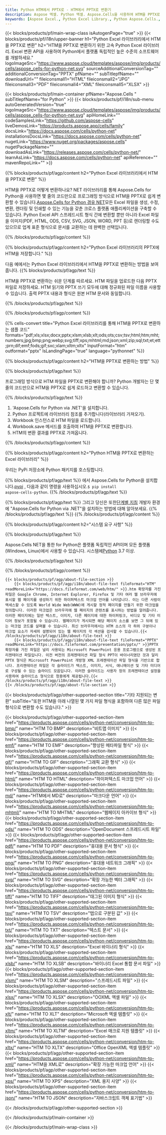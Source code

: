 ```yaml
---
title: Python HTM에서 PPTX로 - HTM에서 PPTX로 변환기
description: Aspose 엑셀. Python 엑셀. Aspose.Cells을 사용하여 HTM을 PPTX로 빠르고 쉽게 변환합니다. Python HTM을 PPTX로 변환합니다. Python HTM을 PPTX로 저장합니다. Python Excel 라이브러리를 사용하여 HTM을 PPTX로 저장합니다.
keywords: [Aspose Excel., Python Excel Library., Python Aspose.Cells., Convert HTM to PPTX in Python Excel Library., Save HTM to PPTX using Python Excel Library., Python HTM to PPTX saveformat., HTM to PPTX Converter., Python Save HTM as PPTX]
---
```

{{< blocks/products/pf/main-wrap-class isAutogenPage="true" >}}
{{< blocks/products/pf/i18n/upper-banner h1="Python Excel 라이브러리에서 HTM을 PPTX로 변환" h2="HTM을 PPTX로 변환하기 위한 고속 Python Excel 라이브러리. Excel 변환 API을 사용하여 Python에서 플랫폼 독립적인 높은 수준의 소프트웨어를 개발하세요." logoImageSrc="https://www.aspose.cloud/templates/aspose/img/products/cells/aspose_cells-for-python-net.svg" sourceAdditionalConversionTag="" additionalConversionTag="PPTX" pfName="" subTitlepfName="" downloadUrl="" fileiconsmall1="HTML" fileiconsmall2="JPG" fileiconsmall3="PDF" fileiconsmall4="XML" fileiconsmall5="XLSX" >}}

{{< blocks/products/pf/main-container pfName="Aspose.Cells " subTitlepfName="for Python" >}}
{{< blocks/products/pf/i18n/sub-menu autoGeneratedVersion="true" logoImageSrc="https://www.aspose.cloud/templates/aspose/img/products/cells/aspose_cells-for-python-net.svg" apiHomeLink="" codeSamplesLink="https://github.com/aspose-cells" liveDemosLink="https://products.aspose.app/cells/family" docsLink="https://docs.aspose.com/cells/python-net" installationsDocsLink="https://docs.aspose.com/cells/python-net" nugetLink="https://www.nuget.org/packages/aspose.cells" nugetPackageName="" downloadAsLink="https://releases.aspose.com/cells/python-net/" learnAsLink="https://docs.aspose.com/cells/python-net" apiReference="" mavenRepoLink="" >}}


{{% blocks/products/pf/agp/content h2="Python Excel 라이브러리에서 HTM을 PPTX로 변환" %}}

 HTM을 PPTX로 어떻게 변환하나요? NET 라이브러리를 통해 Aspose.Cells for Python을 사용하면 몇 줄의 코드만으로 프로그래밍 방식으로 HTM을 PPTX로 쉽게 변환할 수 있습니다.[Aspose.Cells for Python 경유 NET](https://pypi.org/project/aspose-cells-python/)모든 Excel 파일을 생성, 수정, 변환, 렌더링 및 인쇄할 수 있는 기능을 갖춘 크로스 플랫폼 애플리케이션을 구축할 수 있습니다. Python Excel API 스프레드시트 형식 간에 변환할 뿐만 아니라 Excel 파일을 이미지(PDF, HTML, ODS, CSV, SVG, JSON, WORD, PPT 등)로 렌더링할 수도 있으므로 업계 표준 형식으로 문서를 교환하는 데 완벽한 선택입니다.

{{% /blocks/products/pf/agp/content %}}


{{% blocks/products/pf/agp/content h2="Python Excel 라이브러리의 PPTX에 HTM을 저장합니다." %}}

다음 예에서는 Python Excel 라이브러리에서 HTM을 PPTX로 변환하는 방법을 보여줍니다.
{{% blocks/products/pf/agp/text %}}

HTM을 PPTX로 변환하는 쉬운 단계를 따르세요. HTM 파일을 업로드한 다음 PPTX 파일로 저장하세요. HTM 읽기와 PPTX 쓰기 모두에 대해 정규화된 파일 이름을 사용할 수 있습니다. 출력 PPTX 내용과 형식은 원본 HTM 문서와 동일합니다.

{{% /blocks/products/pf/agp/text %}}

{{% /blocks/products/pf/agp/content %}}

{{% cells-convert title="Python Excel 라이브러리를 통해 HTM을 PPTX로 변환하는 샘플 코드" formats="pdf;xls;xlsx;docx;pptx;xlsm;xlsb;xlt;ods;ots;csv;tsv;html;htm;mht;numbers;jpg;bmp;png;webp;svg;tiff;xps;mhtml;md;json;xml;zip;sql;txt;et;ett;prn;dif;emf;fods;gif;sxc;xlam;xltm;xltx" InputFormat="htm" outformat="pptx" IsLandingPage="true" language="pythonnet" %}}

{{% blocks/products/pf/agp/content h2="HTM을 PPTX로 변환하는 방법" %}}

{{% blocks/products/pf/agp/text %}}

프로그래밍 방식으로 HTM 파일을 PPTX로 변환해야 합니까? Python 개발자는 단 몇 줄의 코드만으로 HTM을 PPTX로 쉽게 로드하고 변환할 수 있습니다.

{{% /blocks/products/pf/agp/text %}}

1.  'Aspose.Cells for Python via .NET'을 설치합니다.
1.  Python 프로젝트에 라이브러리 참조를 추가합니다(라이브러리 가져오기).
1.  Workbook 인스턴스로 HTM 파일을 로드합니다.
1.  Workbook.save 메서드를 호출하여 HTM을 PPTX로 변환합니다.
1.  HTM의 변환 결과를 PPTX로 가져옵니다.

{{% /blocks/products/pf/agp/content %}}


{{% blocks/products/pf/agp/content h2="Python HTM을 PPTX로 변환하는 Excel 라이브러리" %}}

우리는 PyPi 저장소에 Python 패키지를 호스팅합니다.

{{% blocks/products/pf/agp/text %}}
 에서 Aspose.Cells for Python을 설치합니다.<a href="https://pypi.org/project/aspose-cells-python/">pypi</a> , 다음과 같이 명령을 사용하십시오.<code>$ pip install aspose-cells-python</code>.
{{% /blocks/products/pf/agp/text %}}

{{% blocks/products/pf/agp/text %}}
 그리고 당신은 또한[단계별 지침](https://docs.aspose.com/cells/python-net/getting-started/) 개발자 환경에 "Aspose.Cells for Python via .NET"을 설치하는 방법에 대해 알아보세요.
{{% /blocks/products/pf/agp/text %}}
{{% /blocks/products/pf/agp/content %}}

{{% blocks/products/pf/agp/content h2="시스템 요구 사항" %}}

{{% blocks/products/pf/agp/text %}}

Aspose.Cells NET을 통한 for Python은 플랫폼 독립적인 API이며 모든 플랫폼(Windows, Linux)에서 사용할 수 있습니다. 시스템에[Python](https://www.python.org/downloads/) 3.7 이상.
 
{{% /blocks/products/pf/agp/text %}}

{{% /blocks/products/pf/agp/content %}}

<!-- aboutfile Starts -->
    {{< blocks/products/pf/agp/about-file-section >}}
        {{< blocks/products/pf/agp/i18n/about-file-text fileFormat="HTM" readMoreLink="https://docs.fileformat.com/web/htm/" >}}.htm 확장자를 가진 파일은 Google Chrome, Internet Explorer, Firefox 및 기타 여러 웹 브라우저에 표시할 웹 페이지를 생성하기 위한 하이퍼텍스트 마크업 언어를 나타냅니다. 이는 다른 사람이 액세스할 수 있도록 World Wide Web(WWW)에 게시할 정적 페이지를 만들기 위한 마크업을 정의합니다. 이러한 마크업은 브라우저에 웹 페이지의 콘텐츠를 표시하는 방법을 알려줍니다. 이러한 페이지에는 일반 텍스트, 이미지, 다른 페이지에 대한 하이퍼링크, 비디오 및 기타 미디어 정보가 포함될 수 있습니다. 웹페이지가 게시되면 해당 페이지 소스를 보면 그 뒤에 있는 마크업 코드를 살펴볼 수 있습니다. 최신 브라우저에서는 HTM 소스의 각 하위 구분이나 마크업 요소가 자세히 설명되어 있는 웹 페이지의 각 섹션을 검사할 수 있습니다.{{< /blocks/products/pf/agp/i18n/about-file-text >}}
        {{< blocks/products/pf/agp/i18n/about-file-text fileFormat="PPTX" readMoreLink="https://docs.fileformat.com/presentation/pptx/" >}}PPTX 확장자를 가진 파일은 널리 사용되는 Microsoft PowerPoint 응용 프로그램으로 생성된 프리젠테이션 파일입니다. 이전 버전의 프레젠테이션 파일 형식 PPT이 바이너리였던 것과 달리 PPTX 형식은 Microsoft PowerPoint 개방형 XML 프레젠테이션 파일 형식을 기반으로 합니다. 프리젠테이션 파일은 각 슬라이드가 텍스트, 이미지, 서식, 애니메이션 및 기타 미디어로 구성될 수 있는 슬라이드 모음입니다. 이러한 슬라이드는 사용자 정의 프레젠테이션 설정을 사용하여 슬라이드쇼 형식으로 청중에게 제공됩니다.{{< /blocks/products/pf/agp/i18n/about-file-text >}}
    {{< /blocks/products/pf/agp/about-file-section >}}
<!-- aboutfile Ends -->

{{< blocks/products/pf/agp/other-supported-section title="기타 지원되는 변환" subTitle="또한 HTM을 아래 나열된 몇 가지 파일 형식을 포함하여 다른 많은 파일 형식으로 변환할 수도 있습니다." >}}

{{< blocks/products/pf/agp/other-supported-section-item href="https://products.aspose.com/cells/python-net/conversion/htm-to-bmp/" name="HTM TO BMP" description="비트맵 이미지" >}}
{{< blocks/products/pf/agp/other-supported-section-item href="https://products.aspose.com/cells/python-net/conversion/htm-to-emf/" name="HTM TO EMF" description="향상된 메타파일 형식" >}}
{{< blocks/products/pf/agp/other-supported-section-item href="https://products.aspose.com/cells/python-net/conversion/htm-to-gif/" name="HTM TO GIF" description="그래픽 교환 형식" >}}
{{< blocks/products/pf/agp/other-supported-section-item href="https://products.aspose.com/cells/python-net/conversion/htm-to-html/" name="HTM TO HTML" description="하이퍼텍스트 마크업 언어" >}}
{{< blocks/products/pf/agp/other-supported-section-item href="https://products.aspose.com/cells/python-net/conversion/htm-to-md/" name="HTM에서 MD로" description="마크다운 언어" >}}
{{< blocks/products/pf/agp/other-supported-section-item href="https://products.aspose.com/cells/python-net/conversion/htm-to-mhtml/" name="HTM TO MHTML" description="웹페이지 아카이브 형식" >}}
{{< blocks/products/pf/agp/other-supported-section-item href="https://products.aspose.com/cells/python-net/conversion/htm-to-ods/" name="HTM TO ODS" description="OpenDocument 스프레드시트 파일" >}}
{{< blocks/products/pf/agp/other-supported-section-item href="https://products.aspose.com/cells/python-net/conversion/htm-to-pdf/" name="HTM TO PDF" description="휴대용 문서 형식" >}}
{{< blocks/products/pf/agp/other-supported-section-item href="https://products.aspose.com/cells/python-net/conversion/htm-to-png/" name="HTM TO PNG" description="휴대용 네트워크 그래픽" >}}
{{< blocks/products/pf/agp/other-supported-section-item href="https://products.aspose.com/cells/python-net/conversion/htm-to-svg/" name="HTM TO SVG" description="확장 가능한 벡터 그래픽" >}}
{{< blocks/products/pf/agp/other-supported-section-item href="https://products.aspose.com/cells/python-net/conversion/htm-to-tiff/" name="HTM TO TIFF" description="태그된 이미지 형식" >}}
{{< blocks/products/pf/agp/other-supported-section-item href="https://products.aspose.com/cells/python-net/conversion/htm-to-tsv/" name="HTM TO TSV" description="탭으로 구분된 값" >}}
{{< blocks/products/pf/agp/other-supported-section-item href="https://products.aspose.com/cells/python-net/conversion/htm-to-txt/" name="HTM TO TXT" description="텍스트 문서" >}}
{{< blocks/products/pf/agp/other-supported-section-item href="https://products.aspose.com/cells/python-net/conversion/htm-to-xls/" name="HTM TO XLS" description="Excel 바이너리 형식" >}}
{{< blocks/products/pf/agp/other-supported-section-item href="https://products.aspose.com/cells/python-net/conversion/htm-to-xlsb/" name="HTM TO XLSB" description="바이너리 Excel 통합 문서 파일" >}}
{{< blocks/products/pf/agp/other-supported-section-item href="https://products.aspose.com/cells/python-net/conversion/htm-to-xlsm/" name="HTM TO XLSM" description="스프레드시트 파일" >}}
{{< blocks/products/pf/agp/other-supported-section-item href="https://products.aspose.com/cells/python-net/conversion/htm-to-xlsx/" name="HTM TO XLSX" description="OOXML 엑셀 파일" >}}
{{< blocks/products/pf/agp/other-supported-section-item href="https://products.aspose.com/cells/python-net/conversion/htm-to-xlt/" name="HTM TO XLT" description="Microsoft 엑셀 템플릿" >}}
{{< blocks/products/pf/agp/other-supported-section-item href="https://products.aspose.com/cells/python-net/conversion/htm-to-xltm/" name="HTM TO XLTM" description="Excel 매크로 지원 템플릿" >}}
{{< blocks/products/pf/agp/other-supported-section-item href="https://products.aspose.com/cells/python-net/conversion/htm-to-xltx/" name="HTM TO XLTX" description="Office OpenXML 엑셀 템플릿" >}}
{{< blocks/products/pf/agp/other-supported-section-item href="https://products.aspose.com/cells/python-net/conversion/htm-to-xml/" name="HTM을 XML로" description="확장 가능한 마크업 언어" >}}
{{< blocks/products/pf/agp/other-supported-section-item href="https://products.aspose.com/cells/python-net/conversion/htm-to-xps/" name="HTM TO XPS" description="XML 용지 사양" >}}
{{< blocks/products/pf/agp/other-supported-section-item href="https://products.aspose.com/cells/python-net/conversion/htm-to-json/" name="HTM TO JSON" description="자바스크립트 객체 표기법" >}}

{{< /blocks/products/pf/agp/other-supported-section >}}

{{< /blocks/products/pf/main-container >}}
    
{{< /blocks/products/pf/main-wrap-class >}}
